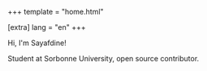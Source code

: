 +++
template = "home.html"

[extra]
lang = "en"
+++

Hi, I'm Sayafdine!

Student at Sorbonne University, open source contributor.
